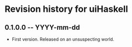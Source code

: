 # Revision history for uiHaskell

## 0.1.0.0 -- YYYY-mm-dd

* First version. Released on an unsuspecting world.
